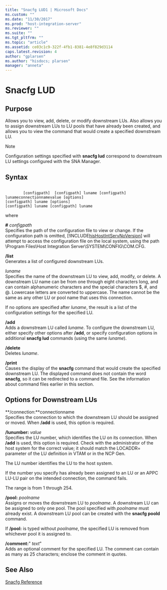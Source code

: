 ```yaml
---
title: "Snacfg LUD1 | Microsoft Docs"
ms.custom: ""
ms.date: "11/30/2017"
ms.prod: "host-integration-server"
ms.reviewer: ""
ms.suite: ""
ms.tgt_pltfrm: ""
ms.topic: "article"
ms.assetid: ce03c1c9-322f-4fb1-8381-4e8f829d3114
caps.latest.revision: 4
author: "gplarsen"
ms.author: "hisdocs; plarsen"
manager: "anneta"
---
```

# Snacfg LUD
## Purpose  
 Allows you to view, add, delete, or modify downstream LUs. Also allows you to assign downstream LUs to LU pools that have already been created, and allows you to view the command that would create a specified downstream LU.  
  
> [!NOTE]
>  Configuration settings specified with **snacfg lud** correspond to downstream LU settings configured with the SNA Manager.  
  
## Syntax  
  
```  
  
        [configpath]  [configpath] luname [configpath] lunameconnectionnamevalue [options]  
[configpath] luname [options]  
[configpath] luname [configpath] luname  
```  
  
 where  
  
 **#** *configpath*  
 Specifies the path of the configuration file to view or change. If the configuration path is omitted, [!INCLUDE[hisHostIntServNoVersion](../includes/hishostintservnoversion-md.md)] will attempt to access the configuration file on the local system, using the path \Program Files\Host Integration Server\SYSTEM\CONFIG\COM.CFG.  
  
 **/list**  
 Generates a list of configured downstream LUs.  
  
 *luname*  
 Specifies the name of the downstream LU to view, add, modify, or delete. A downstream LU name can be from one through eight characters long, and can contain alphanumeric characters and the special characters $, #, and @. Lowercase letters are converted to uppercase. The name cannot be the same as any other LU or pool name that uses this connection.  
  
 If no options are specified after *luname*, the result is a list of the configuration settings for the specified LU.  
  
 **/add**  
 Adds a downstream LU called *luname*. To configure the downstream LU, either specify other options after **/add**, or specify configuration options in additional **snacfg lud** commands (using the same *luname*).  
  
 **/delete**  
 Deletes *luname*.  
  
 **/print**  
 Causes the display of the **snacfg** command that would create the specified downstream LU. The displayed command does not contain the word **snacfg**, so it can be redirected to a command file. See the information about command files earlier in this section.  
  
## Options for Downstream LUs  
 **/connection:**connectionname  
 Specifies the connection to which the downstream LU should be assigned or moved. When **/add** is used, this option is required.  
  
 **/lunumber:** *value*  
 Specifies the LU number, which identifies the LU on its connection. When **/add** is used, this option is required. Check with the administrator of the host system for the correct value; it should match the LOCADDR= parameter of the LU definition in VTAM or in the NCP Gen.  
  
 The LU number identifies the LU to the host system.  
  
 If the number you specify has already been assigned to an LU or an APPC LU-LU pair on the intended connection, the command fails.  
  
 The range is from 1 through 254.  
  
 **/pool:** *poolname*  
 Assigns or moves the downstream LU to *poolname*. A downstream LU can be assigned to only one pool. The pool specified with *poolname* must already exist. A downstream LU pool can be created with the **snacfg poold** command.  
  
 If **/pool:** is typed without *poolname*, the specified LU is removed from whichever pool it is assigned to.  
  
 **/comment:**" *text*"  
 Adds an optional comment for the specified LU. The comment can contain as many as 25 characters; enclose the comment in quotes.  
  
## See Also  
 [Snacfg Reference](../core/snacfg-reference2.md)